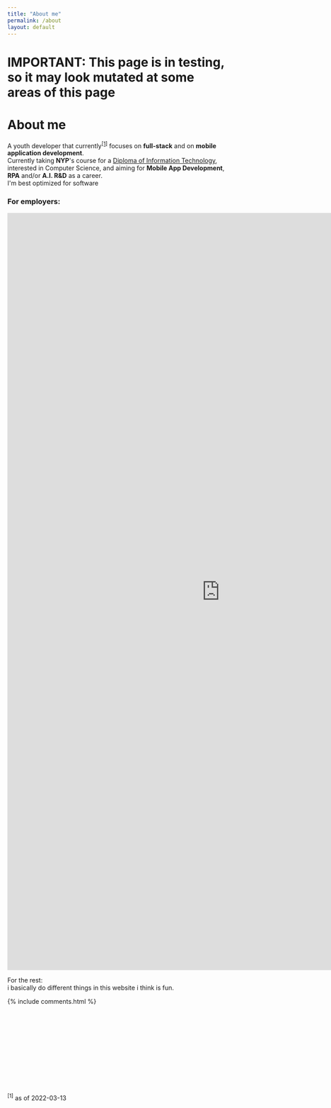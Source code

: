 ```yaml
---
title: "About me"
permalink: /about
layout: default
---
```


# IMPORTANT: This page is in testing, so it may look mutated at some areas of this page

# About me
A youth developer that currently<sup><a href="#1">[1]</a></sup> focuses on **full-stack** and on **mobile application development**.<br>
Currently taking **NYP**'s course for a <a href="https://www.nyp.edu.sg/schools/sit/full-time-courses/information-technology.html" target="_blank">Diploma of Information Technology</a>, interested in Computer Science, and aiming for **Mobile App Development**, **RPA** and/or **A.I. R&D** as a career.<br>I'm best optimized for software

### For employers:<br>
<!-- GOOGLE DRIVE -->
<!-- <iframe src="https://drive.google.com/file/d/1RRsTkrYlV3bz_OphYOpSgIBUOGze5P5N/preview" style="width:100%; height:100vh;" frameborder="0"></iframe><br> -->

<!-- <embed src="/static/PDF/resume_internship_2.pdf" style="min-height:100vh;min-width:100%;"> -->

<iframe src="https://docs.google.com/viewer?embedded=true&url=http%3A%2F%2Farifhamed.github.io%2Fstatic%2FPDF%2Fresume_internship_2.pdf" frameborder="no" style="min-width:100vw;min-height:178vw;"></iframe>


For the rest:<br>
i basically do different things in this website i think is fun.

{% include comments.html %}

<br>
<br>
<br>
<br>
<br>
<br>
<br>
<br>
<br>
<br>
<span id="list"></span>

<span id="1"><sup>[1]</sup> as of <span class="date">2022-03-13</span></span>